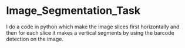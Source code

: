 # Image_Segmentation_Task
I do a code in python which make the image slices first horizontally and then for each slice it makes a vertical segments by using the barcode detection on the image.
